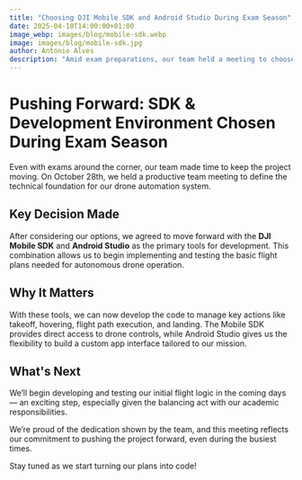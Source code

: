 ```yaml
---
title: "Choosing DJI Mobile SDK and Android Studio During Exam Season"
date: 2025-04-10T14:00:00+01:00
image_webp: images/blog/mobile-sdk.webp
image: images/blog/mobile-sdk.jpg
author: António Alves
description: "Amid exam preparations, our team held a meeting to choose the DJI Mobile SDK and Android Studio as our development tools for basic drone flight logic."
---
```


# Pushing Forward: SDK & Development Environment Chosen During Exam Season

Even with exams around the corner, our team made time to keep the project moving. On October 28th, we held a productive team meeting to define the technical foundation for our drone automation system.

## Key Decision Made

After considering our options, we agreed to move forward with the **DJI Mobile SDK** and **Android Studio** as the primary tools for development. This combination allows us to begin implementing and testing the basic flight plans needed for autonomous drone operation.

## Why It Matters

With these tools, we can now develop the code to manage key actions like takeoff, hovering, flight path execution, and landing. The Mobile SDK provides direct access to drone controls, while Android Studio gives us the flexibility to build a custom app interface tailored to our mission.

## What's Next

We’ll begin developing and testing our initial flight logic in the coming days — an exciting step, especially given the balancing act with our academic responsibilities.

We’re proud of the dedication shown by the team, and this meeting reflects our commitment to pushing the project forward, even during the busiest times.

Stay tuned as we start turning our plans into code!
